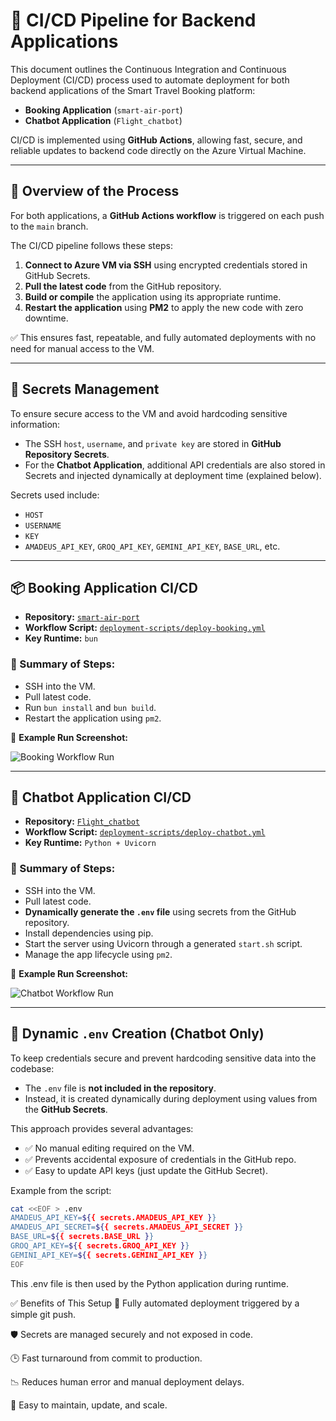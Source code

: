 # 🚀 CI/CD Pipeline for Backend Applications

This document outlines the Continuous Integration and Continuous Deployment (CI/CD) process used to automate deployment for both backend applications of the Smart Travel Booking platform:

- **Booking Application** (`smart-air-port`)
- **Chatbot Application** (`Flight_chatbot`)

CI/CD is implemented using **GitHub Actions**, allowing fast, secure, and reliable updates to backend code directly on the Azure Virtual Machine.

---

## 📌 Overview of the Process

For both applications, a **GitHub Actions workflow** is triggered on each push to the `main` branch.

The CI/CD pipeline follows these steps:

1. **Connect to Azure VM via SSH** using encrypted credentials stored in GitHub Secrets.
2. **Pull the latest code** from the GitHub repository.
3. **Build or compile** the application using its appropriate runtime.
4. **Restart the application** using **PM2** to apply the new code with zero downtime.

✅ This ensures fast, repeatable, and fully automated deployments with no need for manual access to the VM.

---

## 🔐 Secrets Management

To ensure secure access to the VM and avoid hardcoding sensitive information:
- The SSH `host`, `username`, and `private key` are stored in **GitHub Repository Secrets**.
- For the **Chatbot Application**, additional API credentials are also stored in Secrets and injected dynamically at deployment time (explained below).

Secrets used include:
- `HOST`
- `USERNAME`
- `KEY`
- `AMADEUS_API_KEY`, `GROQ_API_KEY`, `GEMINI_API_KEY`, `BASE_URL`, etc.

---

## 📦 Booking Application CI/CD

- **Repository:** [`smart-air-port`](https://github.com/Aliexe-code/smart-air-port)
- **Workflow Script:** [`deployment-scripts/deploy-booking.yml`](../deployment-scripts/deploy-booking.yml)
- **Key Runtime:** `bun`

### 🧩 Summary of Steps:
- SSH into the VM.
- Pull latest code.
- Run `bun install` and `bun build`.
- Restart the application using `pm2`.

📸 **Example Run Screenshot:**

![Booking Workflow Run](../screenshots/booking-workflow.png)

---

## 🤖 Chatbot Application CI/CD

- **Repository:** [`Flight_chatbot`](https://github.com/Mohammed973-ai/Flight_chatbot)
- **Workflow Script:** [`deployment-scripts/deploy-chatbot.yml`](../deployment-scripts/deploy-chatbot.yml)
- **Key Runtime:** `Python + Uvicorn`

### 🧩 Summary of Steps:
- SSH into the VM.
- Pull latest code.
- **Dynamically generate the `.env` file** using secrets from the GitHub repository.
- Install dependencies using pip.
- Start the server using Uvicorn through a generated `start.sh` script.
- Manage the app lifecycle using `pm2`.

📸 **Example Run Screenshot:**

![Chatbot Workflow Run](../screenshots/chatbot-workflow.png)

---

## 📄 Dynamic `.env` Creation (Chatbot Only)

To keep credentials secure and prevent hardcoding sensitive data into the codebase:
- The `.env` file is **not included in the repository**.
- Instead, it is created dynamically during deployment using values from the **GitHub Secrets**.
  
This approach provides several advantages:
- ✅ No manual editing required on the VM.
- ✅ Prevents accidental exposure of credentials in the GitHub repo.
- ✅ Easy to update API keys (just update the GitHub Secret).

Example from the script:
```bash
cat <<EOF > .env
AMADEUS_API_KEY=${{ secrets.AMADEUS_API_KEY }}
AMADEUS_API_SECRET=${{ secrets.AMADEUS_API_SECRET }}
BASE_URL=${{ secrets.BASE_URL }}
GROQ_API_KEY=${{ secrets.GROQ_API_KEY }}
GEMINI_API_KEY=${{ secrets.GEMINI_API_KEY }}
EOF
```
This .env file is then used by the Python application during runtime.

✅ Benefits of This Setup
🔄 Fully automated deployment triggered by a simple git push.

🛡️ Secrets are managed securely and not exposed in code.

🕒 Fast turnaround from commit to production.

📉 Reduces human error and manual deployment delays.

🔧 Easy to maintain, update, and scale.
